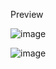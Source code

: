 Preview

![image](https://github.com/josrojas/React-Apex-api/assets/73319827/e0383b84-ab5e-4652-ac18-d49e33f14ba9)


![image](https://github.com/josrojas/ApexAPI/assets/73319827/adee6ddd-8a9a-4188-b81a-3997d1219dd6)
